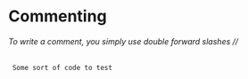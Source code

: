 # Commenting
###### To write a comment, you simply use double forward slashes //
``` Some sort of code to test```